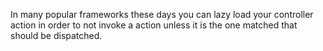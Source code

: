 In many popular frameworks these days you can lazy load your controller action in order to not invoke a action unless it is the one matched that should be dispatched.
